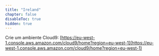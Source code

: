 ```yaml
---
title: "Ireland"
chapter: false
disableToc: true
hidden: true
---
```


Crie um ambiente Cloud9: [https://eu-west-1.console.aws.amazon.com/cloud9/home?region=eu-west-1](https://eu-west-1.console.aws.amazon.com/cloud9/home?region=eu-west-1)
